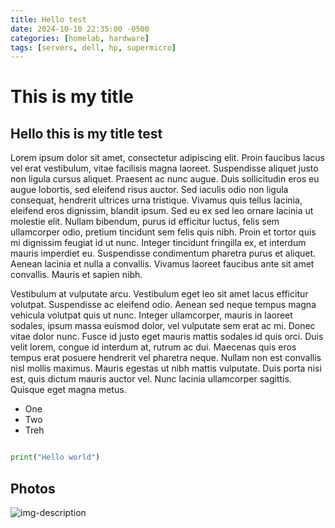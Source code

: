 ```yaml
---
title: Hello test
date: 2024-10-10 22:35:00 -0500
categories: [homelab, hardware]
tags: [servers, dell, hp, supermicro]
---
```


# This is my title

## Hello this is my title test


Lorem ipsum dolor sit amet, consectetur adipiscing elit. Proin faucibus lacus vel erat vestibulum, vitae facilisis magna laoreet. Suspendisse aliquet justo non ligula cursus aliquet. Praesent ac nunc augue. Duis sollicitudin eros eu augue lobortis, sed eleifend risus auctor. Sed iaculis odio non ligula consequat, hendrerit ultrices urna tristique. Vivamus quis tellus lacinia, eleifend eros dignissim, blandit ipsum. Sed eu ex sed leo ornare lacinia ut molestie elit. Nullam bibendum, purus id efficitur luctus, felis sem ullamcorper odio, pretium tincidunt sem felis quis nibh. Proin et tortor quis mi dignissim feugiat id ut nunc. Integer tincidunt fringilla ex, et interdum mauris imperdiet eu. Suspendisse condimentum pharetra purus et aliquet. Aenean lacinia et nulla a convallis. Vivamus laoreet faucibus ante sit amet convallis. Mauris et sapien nibh.

Vestibulum at vulputate arcu. Vestibulum eget leo sit amet lacus efficitur volutpat. Suspendisse ac eleifend odio. Aenean sed neque tempus magna vehicula volutpat quis ut nunc. Integer ullamcorper, mauris in laoreet sodales, ipsum massa euismod dolor, vel vulputate sem erat ac mi. Donec vitae dolor nunc. Fusce id justo eget mauris mattis sodales id quis orci. Duis velit lorem, congue id interdum at, rutrum ac dui. Maecenas quis eros tempus erat posuere hendrerit vel pharetra neque. Nullam non est convallis nisl mollis maximus. Mauris egestas ut nibh mattis vulputate. Duis porta nisi est, quis dictum mauris auctor vel. Nunc lacinia ullamcorper sagittis. Quisque eget magna metus.

* One
* Two
* Treh

```python

print("Hello world")

```
## Photos
![img-description](https://link.storjshare.io/raw/jx2mocgib7l3redo7k5g5ai532rq/images/2024-10-10/Python-logo-notext.svg.png)